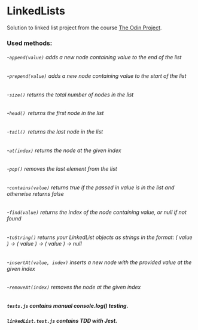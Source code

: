 # LinkedLists

Solution to linked list project from the course [The Odin Project](https://www.theodinproject.com/lessons/javascript-linked-lists).

### Used methods:

###### -`append(value)` adds a new node containing value to the end of the list
###### -`prepend(value)` adds a new node containing value to the start of the list
###### -`size()` returns the total number of nodes in the list
###### -`head() `returns the first node in the list
###### -`tail() `returns the last node in the list
###### -`at(index)` returns the node at the given index
###### -`pop()` removes the last element from the list
###### -`contains(value)` returns true if the passed in value is in the list and otherwise returns false
###### -`find(value)` returns the index of the node containing value, or null if not found
###### -`toString()` returns your LinkedList objects as strings in the format: ( value ) -> ( value ) -> ( value ) -> null
###### -`insertAt(value, index)` inserts a new node with the provided value at the given index
###### -`removeAt(index)` removes the node at the given index

##### `tests.js` contains manual console.log() testing.

##### `linkedList.test.js` contains TDD with Jest.
